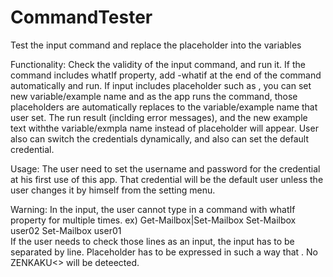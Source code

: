 # CommandTester
Test the input command and replace the placeholder into the variables

Functionality:
  Check the validity of the input command, and run it. 
  If the command includes whatIf property, add -whatif at the end of the command automatically and run.
  If input includes placeholder such as <User Name>, you can set new variable/example name and as the app runs the command,
  those placeholders are automatically replaces to the variable/example name that user set.
  The run result (inclding error messages), and the new example text withthe variable/exmpla name instead of placeholder will appear.
  User also can switch the credentials dynamically, and also can set the default credential.
  
Usage:
  The user need to set the username and password for the credential at his first use of this app.
  That credential will be the default user unless the user changes it by himself from the setting menu. 
  
Warning:
  In the input, the user cannot type in a command with whatIf property for multiple times.
  ex) Get-Mailbox|Set-Mailbox
      Set-Mailbox user02
      Set-Mailbox user01            
  If the user needs to check those lines as an input, the input has to be separated by line.
  Placeholder has to be expressed in such a way that <WORD>. No ZENKAKU<> will be deteected.
  
